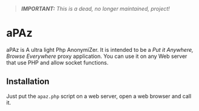 > ***IMPORTANT:***
> _This is a dead, no longer maintained, project!_
> 

# aPAz

aPAz is A ultra light Php AnonymiZer. It is intended to be a _Put it Anywhere, Browse Everywhere_ proxy application. You can use it on any Web server that use PHP and allow socket functions.

## Installation

Just put the `apaz.php` script on a web server, open a web browser and call
it.
